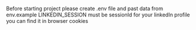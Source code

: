 Before starting project please create .env file and past data from env.example
LINKEDIN_SESSION must be sessionId for your linkedIn profile you can find it in browser cookies
